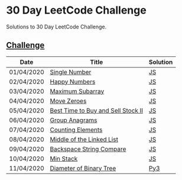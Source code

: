 30 Day LeetCode Challenge
========
Solutions to 30 Day LeetCode Challenge.

[Challenge](https://leetcode.com/explore/featured/card/30-day-leetcoding-challenge)
--------

| Date | Title | Solution |
| ---------- | ----- | -------- |
| 01/04/2020 | [Single Number](https://leetcode.com/explore/featured/card/30-day-leetcoding-challenge/528/week-1/3283/) | [JS](./single-number.js) |
| 02/04/2020 | [Happy Numbers](https://leetcode.com/explore/featured/card/30-day-leetcoding-challenge/528/week-1/3284/) | [JS](./happy-numbers.js) |
| 03/04/2020 | [Maximum Subarray](https://leetcode.com/explore/featured/card/30-day-leetcoding-challenge/528/week-1/3285/) | [JS](./maximum-subarray.js) |
| 04/04/2020 | [Move Zeroes](https://leetcode.com/explore/featured/card/30-day-leetcoding-challenge/528/week-1/3286/) | [JS](./move-zeroes.js) |
| 05/04/2020 | [Best Time to Buy and Sell Stock II](https://leetcode.com/explore/featured/card/30-day-leetcoding-challenge/528/week-1/3287/) | [JS](./best-time-to-buy-and-sell-stock-ii.js) |
| 06/04/2020 | [Group Anagrams](https://leetcode.com/explore/featured/card/30-day-leetcoding-challenge/528/week-1/3288/) | [JS](./group-anagrams.js) |
| 07/04/2020 | [Counting Elements](https://leetcode.com/explore/featured/card/30-day-leetcoding-challenge/528/week-1/3289/) | [JS](./counting-elements.js) |
| 08/04/2020 | [Middle of the Linked List](https://leetcode.com/explore/featured/card/30-day-leetcoding-challenge/529/week-2/3290/) | [JS](./middle-of-the-linked-list.js) |
| 09/04/2020 | [Backspace String Compare](https://leetcode.com/explore/featured/card/30-day-leetcoding-challenge/529/week-2/3291/) | [JS](./backspace-string-compare.js) |
| 10/04/2020 | [Min Stack](https://leetcode.com/explore/featured/card/30-day-leetcoding-challenge/529/week-2/3292/) | [JS](./min-stack.js) |
| 11/04/2020 | [Diameter of Binary Tree](https://leetcode.com/explore/featured/card/30-day-leetcoding-challenge/529/week-2/3293/) | [Py3](./diameter-of-binary-tree.py) |
